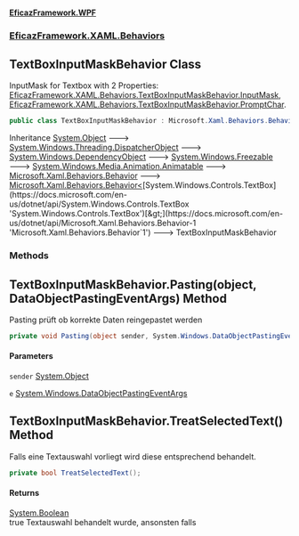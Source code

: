 #### [EficazFramework.WPF](EficazFrameworkWPF.md 'EficazFramework WPF')
### [EficazFramework.XAML.Behaviors](EficazFrameworkWPF.md#EficazFramework.XAML.Behaviors 'EficazFramework.XAML.Behaviors')

## TextBoxInputMaskBehavior Class

InputMask for Textbox with 2 Properties: [EficazFramework.XAML.Behaviors.TextBoxInputMaskBehavior.InputMask](https://docs.microsoft.com/en-us/dotnet/api/EficazFramework.XAML.Behaviors.TextBoxInputMaskBehavior.InputMask 'EficazFramework.XAML.Behaviors.TextBoxInputMaskBehavior.InputMask'), [EficazFramework.XAML.Behaviors.TextBoxInputMaskBehavior.PromptChar](https://docs.microsoft.com/en-us/dotnet/api/EficazFramework.XAML.Behaviors.TextBoxInputMaskBehavior.PromptChar 'EficazFramework.XAML.Behaviors.TextBoxInputMaskBehavior.PromptChar').

```csharp
public class TextBoxInputMaskBehavior : Microsoft.Xaml.Behaviors.Behavior<System.Windows.Controls.TextBox>
```

Inheritance [System.Object](https://docs.microsoft.com/en-us/dotnet/api/System.Object 'System.Object') &#129106; [System.Windows.Threading.DispatcherObject](https://docs.microsoft.com/en-us/dotnet/api/System.Windows.Threading.DispatcherObject 'System.Windows.Threading.DispatcherObject') &#129106; [System.Windows.DependencyObject](https://docs.microsoft.com/en-us/dotnet/api/System.Windows.DependencyObject 'System.Windows.DependencyObject') &#129106; [System.Windows.Freezable](https://docs.microsoft.com/en-us/dotnet/api/System.Windows.Freezable 'System.Windows.Freezable') &#129106; [System.Windows.Media.Animation.Animatable](https://docs.microsoft.com/en-us/dotnet/api/System.Windows.Media.Animation.Animatable 'System.Windows.Media.Animation.Animatable') &#129106; [Microsoft.Xaml.Behaviors.Behavior](https://docs.microsoft.com/en-us/dotnet/api/Microsoft.Xaml.Behaviors.Behavior 'Microsoft.Xaml.Behaviors.Behavior') &#129106; [Microsoft.Xaml.Behaviors.Behavior&lt;](https://docs.microsoft.com/en-us/dotnet/api/Microsoft.Xaml.Behaviors.Behavior-1 'Microsoft.Xaml.Behaviors.Behavior`1')[System.Windows.Controls.TextBox](https://docs.microsoft.com/en-us/dotnet/api/System.Windows.Controls.TextBox 'System.Windows.Controls.TextBox')[&gt;](https://docs.microsoft.com/en-us/dotnet/api/Microsoft.Xaml.Behaviors.Behavior-1 'Microsoft.Xaml.Behaviors.Behavior`1') &#129106; TextBoxInputMaskBehavior
### Methods

<a name='EficazFramework.XAML.Behaviors.TextBoxInputMaskBehavior.Pasting(object,System.Windows.DataObjectPastingEventArgs)'></a>

## TextBoxInputMaskBehavior.Pasting(object, DataObjectPastingEventArgs) Method

Pasting prüft ob korrekte Daten reingepastet werden

```csharp
private void Pasting(object sender, System.Windows.DataObjectPastingEventArgs e);
```
#### Parameters

<a name='EficazFramework.XAML.Behaviors.TextBoxInputMaskBehavior.Pasting(object,System.Windows.DataObjectPastingEventArgs).sender'></a>

`sender` [System.Object](https://docs.microsoft.com/en-us/dotnet/api/System.Object 'System.Object')

<a name='EficazFramework.XAML.Behaviors.TextBoxInputMaskBehavior.Pasting(object,System.Windows.DataObjectPastingEventArgs).e'></a>

`e` [System.Windows.DataObjectPastingEventArgs](https://docs.microsoft.com/en-us/dotnet/api/System.Windows.DataObjectPastingEventArgs 'System.Windows.DataObjectPastingEventArgs')

<a name='EficazFramework.XAML.Behaviors.TextBoxInputMaskBehavior.TreatSelectedText()'></a>

## TextBoxInputMaskBehavior.TreatSelectedText() Method

Falls eine Textauswahl vorliegt wird diese entsprechend behandelt.

```csharp
private bool TreatSelectedText();
```

#### Returns
[System.Boolean](https://docs.microsoft.com/en-us/dotnet/api/System.Boolean 'System.Boolean')  
true Textauswahl behandelt wurde, ansonsten falls